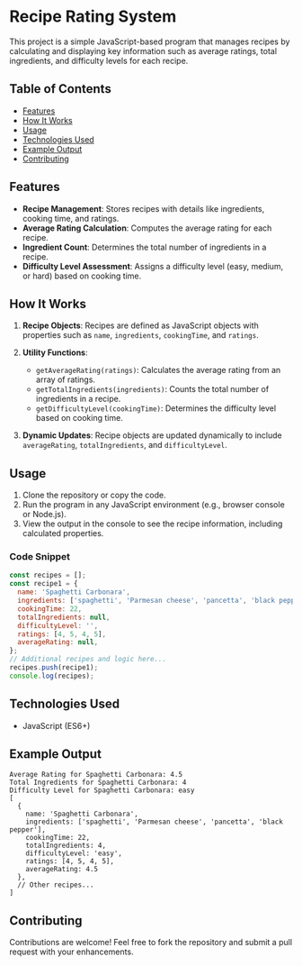 # Recipe Rating System

This project is a simple JavaScript-based program that manages recipes by calculating and displaying key information such as average ratings, total ingredients, and difficulty levels for each recipe.

## Table of Contents

* [Features](#features)
* [How It Works](#how-it-works)
* [Usage](#usage)
* [Technologies Used](#technologies-used)
* [Example Output](#example-output)
* [Contributing](#contributing)

## Features

* **Recipe Management**: Stores recipes with details like ingredients, cooking time, and ratings.
* **Average Rating Calculation**: Computes the average rating for each recipe.
* **Ingredient Count**: Determines the total number of ingredients in a recipe.
* **Difficulty Level Assessment**: Assigns a difficulty level (easy, medium, or hard) based on cooking time.

## How It Works

1. **Recipe Objects**: Recipes are defined as JavaScript objects with properties such as `name`, `ingredients`, `cookingTime`, and `ratings`.
2. **Utility Functions**:

   * `getAverageRating(ratings)`: Calculates the average rating from an array of ratings.
   * `getTotalIngredients(ingredients)`: Counts the total number of ingredients in a recipe.
   * `getDifficultyLevel(cookingTime)`: Determines the difficulty level based on cooking time.
3. **Dynamic Updates**: Recipe objects are updated dynamically to include `averageRating`, `totalIngredients`, and `difficultyLevel`.

## Usage

1. Clone the repository or copy the code.
2. Run the program in any JavaScript environment (e.g., browser console or Node.js).
3. View the output in the console to see the recipe information, including calculated properties.

### Code Snippet

```javascript
const recipes = [];
const recipe1 = {
  name: 'Spaghetti Carbonara',
  ingredients: ['spaghetti', 'Parmesan cheese', 'pancetta', 'black pepper'],
  cookingTime: 22,
  totalIngredients: null,
  difficultyLevel: '',
  ratings: [4, 5, 4, 5],
  averageRating: null,
};
// Additional recipes and logic here...
recipes.push(recipe1);
console.log(recipes);
```

## Technologies Used

* JavaScript (ES6+)

## Example Output

```plaintext
Average Rating for Spaghetti Carbonara: 4.5
Total Ingredients for Spaghetti Carbonara: 4
Difficulty Level for Spaghetti Carbonara: easy
[
  {
    name: 'Spaghetti Carbonara',
    ingredients: ['spaghetti', 'Parmesan cheese', 'pancetta', 'black pepper'],
    cookingTime: 22,
    totalIngredients: 4,
    difficultyLevel: 'easy',
    ratings: [4, 5, 4, 5],
    averageRating: 4.5
  },
  // Other recipes...
]
```

## Contributing

Contributions are welcome! Feel free to fork the repository and submit a pull request with your enhancements.

